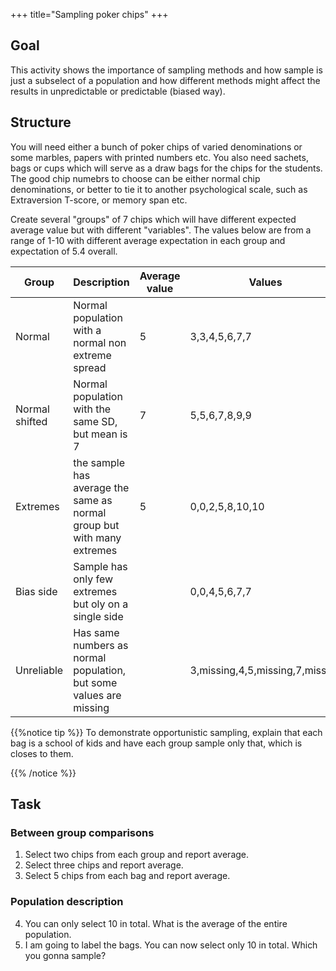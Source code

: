 +++
title="Sampling poker chips"
+++

## Goal
This activity shows the importance of sampling methods and how sample is just a subselect of a population and how different methods might affect the results in unpredictable or predictable (biased way).

## Structure
You will need either a bunch of poker chips of varied denominations or some marbles, papers with printed numbers etc. You also need sachets, bags or cups which will serve as a draw bags for the chips for the students. The good chip numebrs to choose can be either normal chip denominations, or better to tie it to another psychological scale, such as Extraversion T-score, or memory span etc.



Create several "groups" of 7 chips which will have different expected average value but with different "variables". The values below are from a range of 1-10 with different average expectation in each group and expectation of 5.4 overall.

|Group |Description|Average value|Values|
|-----------|-----------|-----------|--------|
|Normal|Normal population with a normal non extreme spread|5|3,3,4,5,6,7,7|
|Normal shifted|Normal population with the same SD, but mean is 7|7|5,5,6,7,8,9,9|
|Extremes|the sample has average the same as normal group but with many extremes|5|0,0,2,5,8,10,10|
|Bias side|Sample has only few extremes but oly on a single side||0,0,4,5,6,7,7|
|Unreliable|Has same numbers as normal population, but some values are missing||3,missing,4,5,missing,7,missing|

{{%notice tip %}}
To demonstrate opportunistic sampling, explain that each bag is a school of kids and have each group sample only that, which is closes to them. 

{{% /notice %}}


## Task
### Between group comparisons
1. Select two chips from each group and report average.
2. Select three chips and report average.
3. Select 5 chips from each bag and report average.

### Population description
4. You can only select 10 in total. What is the average of the entire population.
5. I am going to label the bags. You can now select only 10 in total. Which you gonna sample?